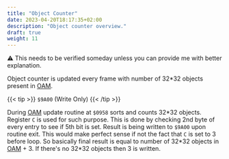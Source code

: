 ```yaml
---
title: "Object Counter"
date: 2023-04-20T18:17:35+02:00
description: "Object counter overview."
draft: true
weight: 11
---
```


:warning: This needs to be verified someday unless you can provide me with better explanation.

Object counter is updated every frame with number of 32\*32 objects present in [OAM](../object_memory/).

<!--more-->

{{< tip >}}
`$9A00` (Write Only)
{{< /tip >}}

During [OAM](../object_memory/) update routine at `$0958` sorts and counts 32\*32 objects. Register `C` is used for such purpose. This is done by checking 2nd byte of every entry to see if 5th bit is set. Result is being written to `$9A00` upon routine exit. This would make perfect sense if not the fact that `C` is set to 3 before loop. So basically final result is equal to number of 32\*32 objects in [OAM](../object_memory/) + 3. If there's no 32\*32 objects then 3 is written.
